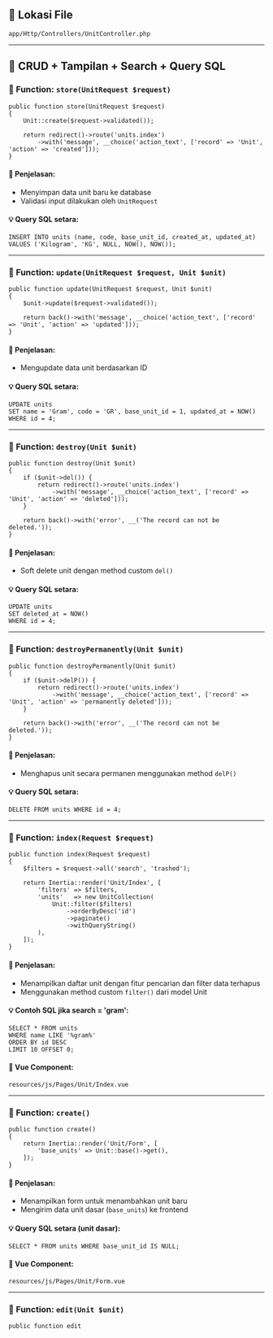 ## 📁 Lokasi File

`app/Http/Controllers/UnitController.php`

- - -

## 🔹 CRUD + Tampilan + Search + Query SQL

### 🔧 Function: `store(UnitRequest $request)`

```
public function store(UnitRequest $request)
{
    Unit::create($request->validated());

    return redirect()->route('units.index')
        ->with('message', __choice('action_text', ['record' => 'Unit', 'action' => 'created']));
}
```

#### 📝 Penjelasan:

*   Menyimpan data unit baru ke database
*   Validasi input dilakukan oleh `UnitRequest`

#### 💡 Query SQL setara:

```
INSERT INTO units (name, code, base_unit_id, created_at, updated_at)
VALUES ('Kilogram', 'KG', NULL, NOW(), NOW());
```

- - -

### 🔧 Function: `update(UnitRequest $request, Unit $unit)`

```
public function update(UnitRequest $request, Unit $unit)
{
    $unit->update($request->validated());

    return back()->with('message', __choice('action_text', ['record' => 'Unit', 'action' => 'updated']));
}
```

#### 📝 Penjelasan:

*   Mengupdate data unit berdasarkan ID

#### 💡 Query SQL setara:

```
UPDATE units
SET name = 'Gram', code = 'GR', base_unit_id = 1, updated_at = NOW()
WHERE id = 4;
```

- - -

### 🔧 Function: `destroy(Unit $unit)`

```
public function destroy(Unit $unit)
{
    if ($unit->del()) {
        return redirect()->route('units.index')
            ->with('message', __choice('action_text', ['record' => 'Unit', 'action' => 'deleted']));
    }

    return back()->with('error', __('The record can not be deleted.'));
}
```

#### 📝 Penjelasan:

*   Soft delete unit dengan method custom `del()`

#### 💡 Query SQL setara:

```
UPDATE units
SET deleted_at = NOW()
WHERE id = 4;
```

- - -

### 🔧 Function: `destroyPermanently(Unit $unit)`

```
public function destroyPermanently(Unit $unit)
{
    if ($unit->delP()) {
        return redirect()->route('units.index')
            ->with('message', __choice('action_text', ['record' => 'Unit', 'action' => 'permanently deleted']));
    }

    return back()->with('error', __('The record can not be deleted.'));
}
```

#### 📝 Penjelasan:

*   Menghapus unit secara permanen menggunakan method `delP()`

#### 💡 Query SQL setara:

```
DELETE FROM units WHERE id = 4;
```

- - -

### 🔧 Function: `index(Request $request)`

```
public function index(Request $request)
{
    $filters = $request->all('search', 'trashed');

    return Inertia::render('Unit/Index', [
        'filters' => $filters,
        'units'   => new UnitCollection(
            Unit::filter($filters)
                ->orderByDesc('id')
                ->paginate()
                ->withQueryString()
        ),
    ]);
}
```

#### 📝 Penjelasan:

*   Menampilkan daftar unit dengan fitur pencarian dan filter data terhapus
*   Menggunakan method custom `filter()` dari model Unit

#### 💡 Contoh SQL jika search = 'gram':

```
SELECT * FROM units
WHERE name LIKE '%gram%'
ORDER BY id DESC
LIMIT 10 OFFSET 0;
```

#### 📄 Vue Component:

`resources/js/Pages/Unit/Index.vue`

- - -

### 🔧 Function: `create()`

```
public function create()
{
    return Inertia::render('Unit/Form', [
        'base_units' => Unit::base()->get(),
    ]);
}
```

#### 📝 Penjelasan:

*   Menampilkan form untuk menambahkan unit baru
*   Mengirim data unit dasar (`base_units`) ke frontend

#### 💡 Query SQL setara (unit dasar):

```
SELECT * FROM units WHERE base_unit_id IS NULL;
```

#### 📄 Vue Component:

`resources/js/Pages/Unit/Form.vue`

- - -

### 🔧 Function: `edit(Unit $unit)`

```
public function edit
```
